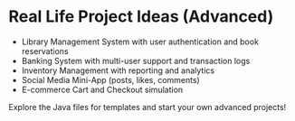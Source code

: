 # Real Life Project Ideas (Advanced)

- Library Management System with user authentication and book reservations
- Banking System with multi-user support and transaction logs
- Inventory Management with reporting and analytics
- Social Media Mini-App (posts, likes, comments)
- E-commerce Cart and Checkout simulation

Explore the Java files for templates and start your own advanced projects!
